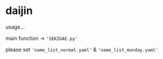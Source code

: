 # daijin

usage...

main function -> `'SEKIGAE.py'`

  please set `'name_list_normal.yaml'` & `'name_list_monday.yaml'`
